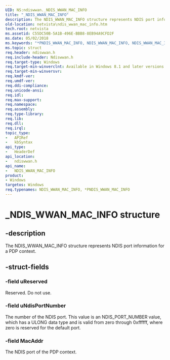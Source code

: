```yaml
---
UID: NS:ndiswwan._NDIS_WWAN_MAC_INFO
title: "_NDIS_WWAN_MAC_INFO"
description: The NDIS_WWAN_MAC_INFO structure represents NDIS port information for a PDP context.
old-location: netvista\ndis_wwan_mac_info.htm
tech.root: netvista
ms.assetid: C55DC50B-5A1B-496E-BBB8-8EB94A9CFD2F
ms.date: 05/02/2018
ms.keywords: "*PNDIS_WWAN_MAC_INFO, NDIS_WWAN_MAC_INFO, NDIS_WWAN_MAC_INFO structure [Network Drivers Starting with Windows Vista], PNDIS_WWAN_MAC_INFO, PNDIS_WWAN_MAC_INFO structure pointer [Network Drivers Starting with Windows Vista], _NDIS_WWAN_MAC_INFO, ndiswwan/NDIS_WWAN_MAC_INFO, ndiswwan/PNDIS_WWAN_MAC_INFO, netvista.ndis_wwan_mac_info"
ms.topic: struct
req.header: ndiswwan.h
req.include-header: Ndiswwan.h
req.target-type: Windows
req.target-min-winverclnt: Available in Windows 8.1 and later versions of Windows.
req.target-min-winversvr: 
req.kmdf-ver: 
req.umdf-ver: 
req.ddi-compliance: 
req.unicode-ansi: 
req.idl: 
req.max-support: 
req.namespace: 
req.assembly: 
req.type-library: 
req.lib: 
req.dll: 
req.irql: 
topic_type:
-	APIRef
-	kbSyntax
api_type:
-	HeaderDef
api_location:
-	ndiswwan.h
api_name:
-	NDIS_WWAN_MAC_INFO
product:
- Windows
targetos: Windows
req.typenames: NDIS_WWAN_MAC_INFO, *PNDIS_WWAN_MAC_INFO
---
```


# _NDIS_WWAN_MAC_INFO structure


## -description


The NDIS_WWAN_MAC_INFO structure represents NDIS port information for a PDP context.


## -struct-fields




### -field uReserved

Reserved. Do not use.


### -field uNdisPortNumber

The number of the NDIS port. This value is an NDIS_PORT_NUMBER value, which has a ULONG data type and is valid from zero through 0xffffff, where zero is reserved for the default port.


### -field MacAddr

The NDIS port of the PDP context.

